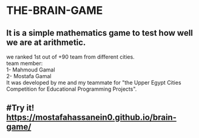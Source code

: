 # THE-BRAIN-GAME

 It is a simple mathematics game to test how well we are at arithmetic.
---
we ranked 1st out of +90 team from different cities.                                          
team member:                  
1- Mahmoud Gamal                   
2- Mostafa Gamal                                           
It was developed by me and my teammate for "the Upper Egypt Cities Competition for Educational Programming Projects".


#Try it!                                   
https://mostafahassanein0.github.io/brain-game/
---
